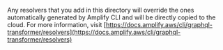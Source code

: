 Any resolvers that you add in this directory will override the ones automatically generated by
Amplify CLI and will be directly copied to the cloud.
For more information,
visit [https://docs.amplify.aws/cli/graphql-transformer/resolvers](https://docs.amplify.aws/cli/graphql-transformer/resolvers)